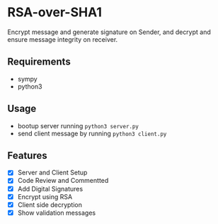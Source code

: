 # RSA-over-SHA1

Encrypt message and generate signature on Sender, and decrypt and ensure message integrity on receiver.

## Requirements

- sympy
- python3

## Usage

- bootup server running `python3 server.py`
- send client message by running `python3 client.py`

## Features

- [X] Server and Client Setup  
- [X] Code Review and Commentted  
- [X] Add Digital Signatures  
- [X] Encrypt using RSA  
- [X] Client side decryption  
- [X] Show validation messages
